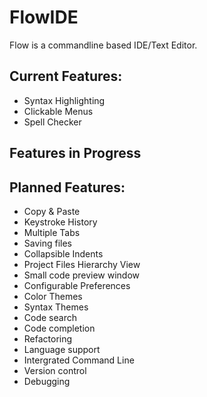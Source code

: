 # FlowIDE
Flow is a commandline based IDE/Text Editor.
## Current Features:
* Syntax Highlighting
* Clickable Menus
* Spell Checker
## Features in Progress
## Planned Features:
* Copy & Paste
* Keystroke History
* Multiple Tabs
* Saving files
* Collapsible Indents
* Project Files Hierarchy View
* Small code preview window
* Configurable Preferences
* Color Themes
* Syntax Themes
* Code search
* Code completion
* Refactoring
* Language support
* Intergrated Command Line
* Version control
* Debugging
